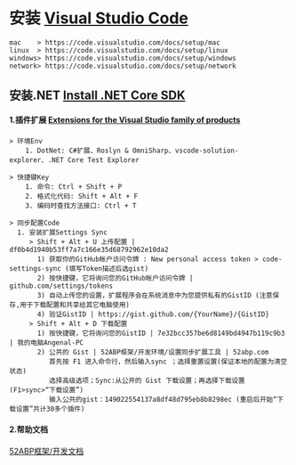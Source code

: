 
# **安装 [Visual Studio Code](https://github.com/microsoft/vscode)**

~~~
mac    > https://code.visualstudio.com/docs/setup/mac
linux  > https://code.visualstudio.com/docs/setup/linux
windows> https://code.visualstudio.com/docs/setup/windows
network> https://code.visualstudio.com/docs/setup/network
~~~

##  安装.NET [Install .NET Core SDK](https://www.microsoft.com/net/learn/dotnet/hello-world-tutorial)

####  1.插件扩展 [Extensions for the Visual Studio family of products](https://marketplace.visualstudio.com/vscode)

~~~
> 环境Env
    1. DotNet: C#扩展、Roslyn & OmniSharp、vscode-solution-explorer、.NET Core Test Explorer

> 快捷键Key
    1. 命令: Ctrl + Shift + P
    2. 格式化代码: Shift + Alt + F
    3. 编码时查找方法接口: Ctrl + T

> 同步配置Code
  1. 安装扩展Settings Sync
     > Shift + Alt + U 上传配置 | df0b4d1940b53ff7a7c166e35d68792962e10da2
       1) 获取你的GitHub帐户访问令牌 : New personal access token > code-settings-sync (填写Token描述后选gist)
       2) 按快捷键，它将询问您的GitHub帐户访问令牌 | github.com/settings/tokens
       3) 自动上传您的设置，扩展程序会在系统消息中为您提供私有的GistID (注意保存,用于下载配置和共享给其它电脑使用)
       4) 验证GistID | https://gist.github.com/{YourName}/{GistID}
     > Shift + Alt + D 下载配置
       1) 按快捷键，它将询问您的GistID | 7e32bcc357be6d8149bd4947b119c9b3 | 我的电脑Angenal-PC
       2) 公共的 Gist | 52ABP框架/开发环境/设置同步扩展工具 | 52abp.com
          首先按 F1 进入命令行，然后输入sync ；选择重置设置(保证本地的配置为清空状态)
          选择高级选项；Sync:从公开的 Gist 下载设置；再选择下载设置(F1>sync>“下载设置”)
          输入公共的gist：149022554137a8df48d795eb8b8298ec (重启后开始“下载设置”共计30多个插件)

 ~~~

####  2.帮助文档
  [52ABP框架/开发文档](https://gitee.com/aiabpedu/dashboard/wikis/aiabpedu%2F52abp_framework_programming?doc_id=183193&sort_id=833878)

